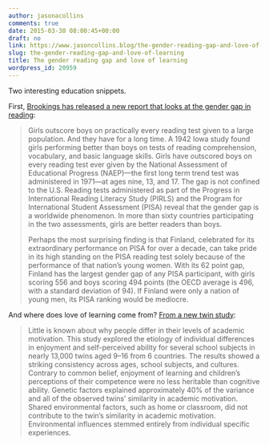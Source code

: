 ```yaml
---
author: jasonacollins
comments: true
date: 2015-03-30 08:00:45+00:00
draft: no
link: https://www.jasoncollins.blog/the-gender-reading-gap-and-love-of-learning/
slug: the-gender-reading-gap-and-love-of-learning
title: The gender reading gap and love of learning
wordpress_id: 20959
---
```


Two interesting education snippets.

First, [Brookings has released a new report that looks at the gender gap in reading](http://www.brookings.edu/research/reports/2015/03/24-brown-center-report-loveless?cid=00900015020089101US0001-03281):


<blockquote>Girls outscore boys on practically every reading test given to a large population. And they have for a long time. A 1942 Iowa study found girls performing better than boys on tests of reading comprehension, vocabulary, and basic language skills. Girls have outscored boys on every reading test ever given by the National Assessment of Educational Progress (NAEP)—the first long term trend test was administered in 1971—at ages nine, 13, and 17. The gap is not confined to the U.S. Reading tests administered as part of the Progress in International Reading Literacy Study (PIRLS) and the Program for International Student Assessment (PISA) reveal that the gender gap is a worldwide phenomenon. In more than sixty countries participating in the two assessments, girls are better readers than boys.

Perhaps the most surprising finding is that Finland, celebrated for its extraordinary performance on PISA for over a decade, can take pride in its high standing on the PISA reading test solely because of the performance of that nation’s young women. With its 62 point gap, Finland has the largest gender gap of any PISA participant, with girls scoring 556 and boys scoring 494 points (the OECD average is 496, with a standard deviation of 94). If Finland were only a nation of young men, its PISA ranking would be mediocre.</blockquote>


And where does love of learning come from? [From a new twin study](http://www.sciencedirect.com/science/article/pii/S0191886915000987):


<blockquote>Little is known about why people differ in their levels of academic motivation. This study explored the etiology of individual differences in enjoyment and self-perceived ability for several school subjects in nearly 13,000 twins aged 9–16 from 6 countries. The results showed a striking consistency across ages, school subjects, and cultures. Contrary to common belief, enjoyment of learning and children’s perceptions of their competence were no less heritable than cognitive ability. Genetic factors explained approximately 40% of the variance and all of the observed twins’ similarity in academic motivation. Shared environmental factors, such as home or classroom, did not contribute to the twin’s similarity in academic motivation. Environmental influences stemmed entirely from individual specific experiences.</blockquote>
